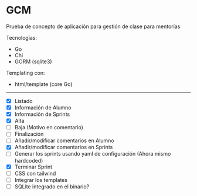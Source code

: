 # GCM

Prueba de concepto de aplicación para gestión de clase para mentorías

Tecnologías:

- Go
- Chi
- GORM (sqlite3)

Templating con:

- html/template (core Go)

---

- [x] Listado
- [x] Información de Alumno
- [x] Información de Sprints
- [x] Alta
- [ ] Baja (Motivo en comentario)
- [ ] Finalización
- [ ] Añadir/modificar comentarios en Alumno
- [X] Añadir/modificar comentarios en Sprints
- [ ] Generar los sprints usando yaml de configuración (Ahora mismo hardcoded)
- [X] Terminar Sprint
- [ ] CSS con tailwind
- [ ] Integrar los templates
- [ ] SQLite integrado en el binario?
